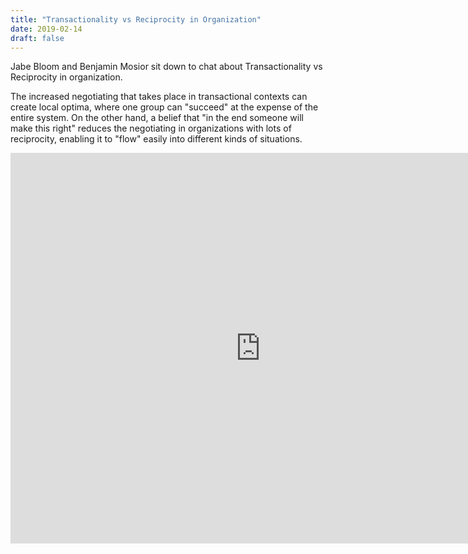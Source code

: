 ```yaml
---
title: "Transactionality vs Reciprocity in Organization"
date: 2019-02-14
draft: false
---
```


Jabe Bloom and Benjamin Mosior sit down to chat about Transactionality vs Reciprocity in organization.

The increased negotiating that takes place in transactional contexts can create local optima, where one group can "succeed" at the expense of the entire system. On the other hand, a belief that "in the end someone will make this right" reduces the negotiating in organizations with lots of reciprocity, enabling it to "flow" easily into different kinds of situations.


<iframe src="https://www.linkedin.com/embed/feed/update/urn:li:ugcPost:6501836205439750144" height="625" width="800" frameborder="0" allowfullscreen=""></iframe>